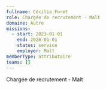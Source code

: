 ```yaml
---
fullname: Cécilia Foret
role: Chargée de recrutement - Malt
domaine: Autre
missions:
  - start: 2023-01-01
    end: 2026-01-01
    status: service
    employer: Malt
memberType: attributaire
teams: []
---
```

Chargée de recrutement - Malt